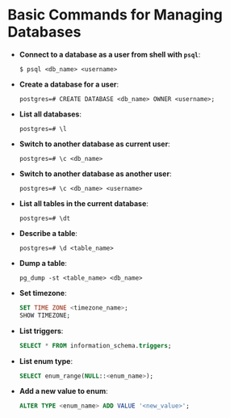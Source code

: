# Basic Commands for Managing Databases

* **Connect to a database as a user from shell with `psql`**:

  ```console
  $ psql <db_name> <username>
  ```

* **Create a database for a user**:

  ```console
  postgres=# CREATE DATABASE <db_name> OWNER <username>;
  ```
  
* **List all databases**:

  ```console
  postgres=# \l
  ```

* **Switch to another database as current user**:

  ```console
  postgres=# \c <db_name>
  ```
  
* **Switch to another database as another user**:

  ```console
  postgres=# \c <db_name> <username>
  ```

* **List all tables in the current database**:

  ```console
  postgres=# \dt
  ```

* **Describe a table**:

  ```console
  postgres=# \d <table_name>
  ```
* **Dump a table**:

  ```console
  pg_dump -st <table_name> <db_name>
  ```

* **Set timezone**:

  ```sql
  SET TIME ZONE <timezone_name>;
  SHOW TIMEZONE;
  ```
  
* **List triggers**:

  ```sql
  SELECT * FROM information_schema.triggers;
  ```

* **List enum type**:

  ```sql
  SELECT enum_range(NULL::<enum_name>);
  ```
  
* **Add a new value to enum**:

  ```sql
  ALTER TYPE <enum_name> ADD VALUE '<new_value>';
  ```
